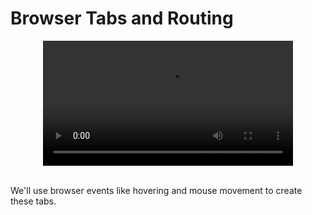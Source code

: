 # Browser Tabs and Routing

<div align="center" ><video src='https://user-images.githubusercontent.com/18037904/145698919-dd481a67-c595-4ce0-9885-7cdbaf7c0a4b.mp4' width="400"/></div>

<br>

We'll use browser events like hovering and mouse movement to create these tabs.

